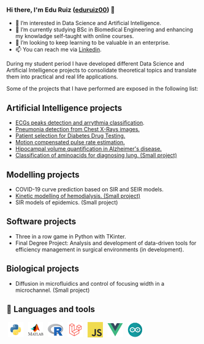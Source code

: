 ### Hi there, I'm Edu Ruiz ([eduruiz00](https://github.com/eduruiz00)) 👋


- 👀 I’m interested in Data Science and Artificial Intelligence.
- 🌱 I’m currently studying BSc in Biomedical Engineering and enhancing my knowladge self-taught with online courses.
- 🔎 I’m looking to keep learning to be valuable in an enterprise.
- 📫 You can reach me via [Linkedin](https://www.linkedin.com/in/eduard-ruiz-munne/).

During my student period I have developed different Data Science and Artificial Intelligence projects to consolidate theoretical topics and translate them into practical and real life applications.

Some of the projects that I have performed are exposed in the following list:

## Artificial Intelligence projects

- [ECGs peaks detection and arrythmia classification](https://github.com/eduruiz00/ecgs-classifier).
- [Pneumonia detection from Chest X-Rays images.](https://github.com/eduruiz00/ai-for-healthcare-nanodegree/tree/main/Pneumonia%20Detection%20from%20Chest%20X-Rays)
- [Patient selection for Diabetes Drug Testing.](https://github.com/eduruiz00/ai-for-healthcare-nanodegree/tree/main/Patient%20Selection%20for%20Diabetes%20Drug%20Testing)
- [Motion compensated pulse rate estimation.](https://github.com/eduruiz00/ai-for-healthcare-nanodegree/tree/main/Motion%20Compensated%20Pulse%20Rate%20Estimation)
- [Hipocampal volume quantification in Alzheimer's disease.](https://github.com/eduruiz00/ai-for-healthcare-nanodegree/tree/main/Hippocampal%20Volume%20Quantification%20in%20Alzheimer's%20progression)
- [Classification of aminoacids for diagnosing lung. (Small project)](https://github.com/eduruiz00/university-projects/tree/main/Aminoacids%20classification)

## Modelling projects
- COVID-19 curve prediction based on SIR and SEIR models.
- [Kinetic modelling of hemodialysis. (Small project)](https://github.com/eduruiz00/university-projects/blob/main/Modeling/hemodyalisis.ipynb)
- SIR models of epidemics. (Small project)

## Software projects
- Three in a row game in Python with TKinter.
- Final Degree Project: Analysis and development of data-driven tools for efficiency management in surgical environments (in development).

## Biological projects
- Diffusion in microfluidics and control of focusing width in a microchannel. (Small project)

## 🧰 Languages and tools

<div><img src="https://raw.githubusercontent.com/github/explore/80688e429a7d4ef2fca1e82350fe8e3517d3494d/topics/python/python.png" alt="Python" height="40" style="vertical-align:top; margin:4px">
<img src="https://raw.githubusercontent.com/github/explore/80688e429a7d4ef2fca1e82350fe8e3517d3494d/topics/matlab/matlab.png" alt="Matlab" height="40" style="vertical-align:top; margin:4px">
<img src="https://raw.githubusercontent.com/github/explore/80688e429a7d4ef2fca1e82350fe8e3517d3494d/topics/r/r.png" alt="R" height="40" style="vertical-align:top; margin:4px">
<img src="https://raw.githubusercontent.com/github/explore/80688e429a7d4ef2fca1e82350fe8e3517d3494d/topics/laravel/laravel.png" alt="Laravel" height="40" style="vertical-align:top; margin:4px">
<img src="https://raw.githubusercontent.com/github/explore/80688e429a7d4ef2fca1e82350fe8e3517d3494d/topics/javascript/javascript.png" alt="Javascript" height="40" style="vertical-align:top; margin:4px">
<img src="https://raw.githubusercontent.com/github/explore/80688e429a7d4ef2fca1e82350fe8e3517d3494d/topics/vue/vue.png" alt="Vue JS" height="40" style="vertical-align:top; margin:4px">
<img src="https://raw.githubusercontent.com/github/explore/80688e429a7d4ef2fca1e82350fe8e3517d3494d/topics/arduino/arduino.png" alt="Arduino" height="40" style="vertical-align:top; margin:4px"></div>
